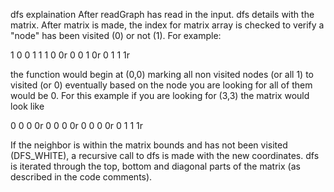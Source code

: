 dfs explaination 
After readGraph has read in the input. dfs details with the matrix. 
After matrix is made, the index for matrix array is checked to verify a "node" has been visited (0) or not (1). 
For example:

1 0 0 1
1 1 0 0r 0 0 1 0r 0 1 1 1r

the function would begin at (0,0) marking all non visited nodes (or all 1) to visited (or 0)
eventually based on the node you are looking for all of them would be 0. For this example if you are looking for 
(3,3) the matrix would look like 

0 0 0 0r
0 0 0 0r
0 0 0 0r
0 1 1 1r

If the neighbor is within the matrix bounds and has not been visited (DFS_WHITE), a recursive call to dfs is made with the new coordinates. dfs is iterated through the top, bottom and diagonal parts of the matrix (as described in the code comments).
